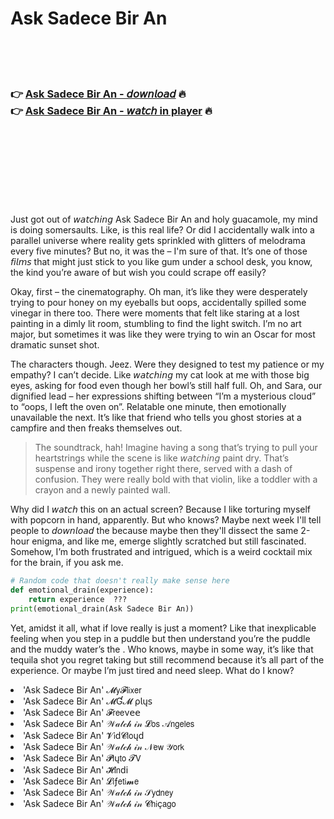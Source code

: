 <h1>Ask Sadece Bir An</h1>

<br><br><br>

<h3>👉 <a href="https://Dougs-picysimre1970.github.io/mtlurjtqto/">Ask Sadece Bir An - 𝘥𝘰𝘸𝘯𝘭𝘰𝘢𝘥</a> 🔥<br>
👉 <a href="https://Dougs-picysimre1970.github.io/mtlurjtqto/">Ask Sadece Bir An - 𝘸𝘢𝘵𝘤𝘩 in player</a> 🔥
</h3>



<br><br><br><br><br><br><br>


Just got out of 𝘸𝘢𝘵𝘤𝘩𝘪𝘯𝘨 Ask Sadece Bir An and holy guacamole, my mind is doing somersaults. Like, is this real life? Or did I accidentally walk into a parallel universe where reality gets sprinkled with glitters of melodrama every five minutes? But no, it was the   – I'm sure of that. It’s one of those 𝘧𝘪𝘭𝘮𝘴 that might just stick to you like gum under a school desk, you know, the kind you’re aware of but wish you could scrape off easily?

Okay, first – the cinematography. Oh man, it’s like they were desperately trying to pour honey on my eyeballs but oops, accidentally spilled some vinegar in there too. There were moments that felt like staring at a lost painting in a dimly lit room, stumbling to find the light switch. I’m no art major, but sometimes it was like they were trying to win an Oscar for most dramatic sunset shot.

The characters though. Jeez. Were they designed to test my patience or my empathy? I can’t decide. Like 𝘸𝘢𝘵𝘤𝘩𝘪𝘯𝘨 my cat look at me with those big eyes, asking for food even though her bowl’s still half full. Oh, and Sara, our dignified lead – her expressions shifting between “I’m a mysterious cloud” to “oops, I left the oven on”. Relatable one minute, then emotionally unavailable the next. It’s like that friend who tells you ghost stories at a campfire and then freaks themselves out.

>The soundtrack, hah! Imagine having a song that’s trying to pull your heartstrings while the scene is like 𝘸𝘢𝘵𝘤𝘩𝘪𝘯𝘨 paint dry. That’s suspense and irony together right there, served with a dash of confusion. They were really bold with that violin, like a toddler with a crayon and a newly painted wall.

Why did I 𝘸𝘢𝘵𝘤𝘩 this on an actual screen? Because I like torturing myself with popcorn in hand, apparently. But who knows? Maybe next week I'll tell people to 𝘥𝘰𝘸𝘯𝘭𝘰𝘢𝘥 the   because maybe then they'll dissect the same 2-hour enigma, and like me, emerge slightly scratched but still fascinated. Somehow, I’m both frustrated and intrigued, which is a weird cocktail mix for the brain, if you ask me.

```python
# Random code that doesn't really make sense here
def emotional_drain(experience):
    return experience  ??? 
print(emotional_drain(Ask Sadece Bir An))
```

Yet, amidst it all, what if love really is just a moment? Like that inexplicable feeling when you step in a puddle but then understand you’re the puddle and the muddy water’s the  . Who knows, maybe in some way, it’s like that tequila shot you regret taking but still recommend because it’s all part of the experience. Or maybe I’m just tired and need sleep. What do I know?

<li>'Ask Sadece Bir An' 𝓜𝗒𝓕𝗅𝗂𝗑𝖾𝗋</li>
<li>'Ask Sadece Bir An' 𝓜Ɠ𝓜 ρ𝗅ų𝗌</li>
<li>'Ask Sadece Bir An' 𝓕𝗋𝖾𝖾ν𝖾𝖾</li>
<li>'Ask Sadece Bir An' 𝒲𝒶𝓉𝒸𝒽 𝒾𝓃 𝓛𝗈𝗌 𝒜𝗇𝗀𝖾𝗅𝖾𝗌</li>
<li>'Ask Sadece Bir An' 𝓥𝗂ԁ𝓒𝗅𝗈ųԁ</li>
<li>'Ask Sadece Bir An' 𝒲𝒶𝓉𝒸𝒽 𝒾𝓃 𝒩𝖾𝗐 𝒴𝗈𝗋𝗄</li>
<li>'Ask Sadece Bir An' 𝓟𝗅ų𝗍𝗈 𝓣𝖵</li>
<li>'Ask Sadece Bir An' 𝓗𝗂𝗇ԁ𝗂</li>
<li>'Ask Sadece Bir An' 𝓛𝗂ƒ𝖾𝗍𝗂𝓶𝖾</li>
<li>'Ask Sadece Bir An' 𝒲𝒶𝓉𝒸𝒽 𝒾𝓃 𝒮𝗒𝖽𝗇𝖾𝗒</li>
<li>'Ask Sadece Bir An' 𝒲𝒶𝓉𝒸𝒽 𝒾𝓃 𝓒𝗁𝗂ç𝖺𝗀𝗈</li>
